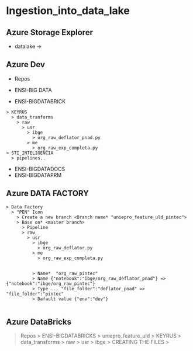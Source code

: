 # Ingestion_into_data_lake

## Azure Storage Explorer
* datalake -> 


## Azure Dev
* Repos
* ENSI-BIG DATA

* ENSI-BIGDATABRICK
```
> KEYRUS
  > data_tranforms
    > raw
      > usr
        > ibge
          > org_raw_deflator_pnad.py
        > me
          > org_raw_exp_completa.py
> STI_INTELIGENCIA          
  > pipelines..
```
* ENSI-BIGDATADOCS
* ENSI-BIGDATAPRM

## Azure DATA FACTORY
```
> Data Factory
  > "PEN" Icon
    > Create a new branch <Branch name* "uniepro_feature_uld_pintec">
    > Base on* <master branch>
      > Pipeline
      > raw 
        > usr 
          > ibge 
            > org_raw_deflator.py
          > me
            > org_raw_exp_completa.py
            
            
          > Name*  "org_raw_pintec"
          > Name {"notebook":"ibge/org_raw_deflator_pnad"} => {"notebook":"ibge/org_raw_pintec"}
          > Type ... "file_folder":"deflator_pnad" => "file_folder":"pintec"
          > Dafault value {"env":"dev"}
        
```
 
 
## Azure DataBricks
  > Repos
    > ENSI-BIGDATABRICKS
      > uniepro_feature_uld > KEYRUS > data_transforms > raw > usr > ibge > CREATING THE FILES
      >  

